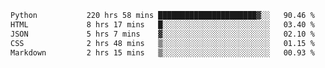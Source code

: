 <!--START_SECTION:waka-->

```txt
Python           220 hrs 58 mins ██████████████████████▓░░   90.46 %
HTML             8 hrs 17 mins   █░░░░░░░░░░░░░░░░░░░░░░░░   03.40 %
JSON             5 hrs 7 mins    ▓░░░░░░░░░░░░░░░░░░░░░░░░   02.10 %
CSS              2 hrs 48 mins   ▒░░░░░░░░░░░░░░░░░░░░░░░░   01.15 %
Markdown         2 hrs 15 mins   ▒░░░░░░░░░░░░░░░░░░░░░░░░   00.93 %
```

<!--END_SECTION:waka-->
